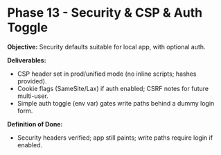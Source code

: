 # Phase 13 - Security & CSP & Auth Toggle
**Objective:** Security defaults suitable for local app, with optional auth.

**Deliverables:**
- CSP header set in prod/unified mode (no inline scripts; hashes provided).
- Cookie flags (SameSite/Lax) if auth enabled; CSRF notes for future multi-user.
- Simple auth toggle (env var) gates write paths behind a dummy login form.

**Definition of Done:**
- Security headers verified; app still paints; write paths require login if enabled.
